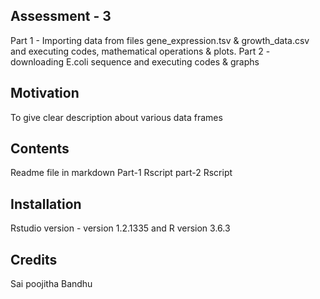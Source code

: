 ## Assessment - 3
Part 1 - Importing data from files gene_expression.tsv & growth_data.csv and 
         executing codes, mathematical operations & plots.
Part 2 - downloading E.coli sequence and executing codes & graphs


## Motivation 
To give clear description about various data frames

## Contents
Readme file in markdown
Part-1 Rscript
part-2 Rscript

## Installation
Rstudio version - version 1.2.1335 and R version 3.6.3

## Credits
Sai poojitha Bandhu
